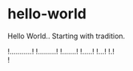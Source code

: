# hello-world
Hello World.. Starting with tradition.

!...........!
 !.........!
  !.......!
   !.....!
    !...!
     !.!  
      !
